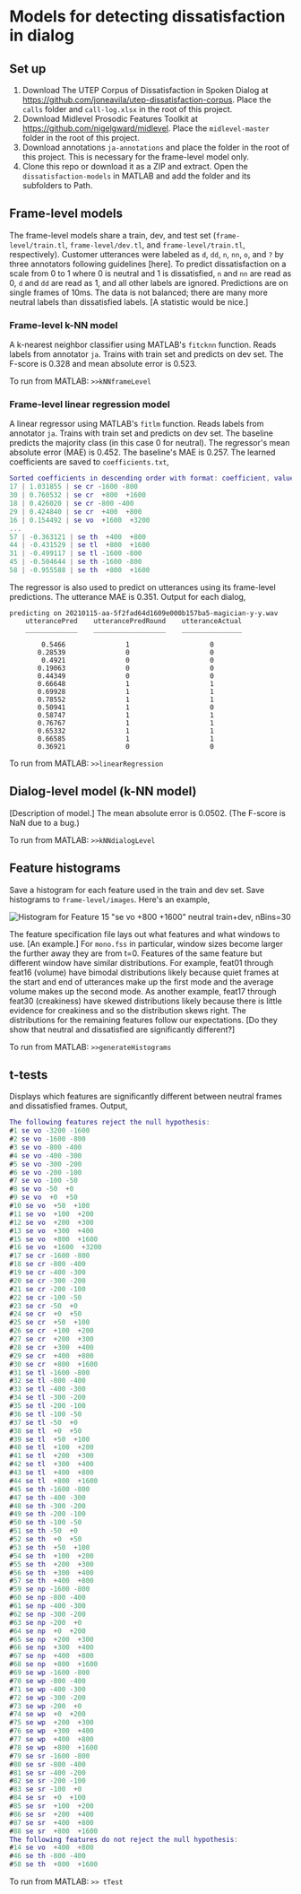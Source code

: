 # Models for detecting dissatisfaction in dialog

## Set up

1. Download The UTEP Corpus of Dissatisfaction in Spoken Dialog at
   <https://github.com/joneavila/utep-dissatisfaction-corpus>. Place the `calls`
   folder and `call-log.xlsx` in the root of this project.
1. Download Midlevel Prosodic Features Toolkit at
   <https://github.com/nigelgward/midlevel>. Place the `midlevel-master` folder
   in the root of this project.
1. Download annotations `ja-annotations` and place the folder in the root of
   this project. This is necessary for the frame-level model only.
1. Clone this repo or download it as a ZIP and extract. Open the
   `dissatisfaction-models` in MATLAB and add the folder and its subfolders to
   Path.

## Frame-level models

The frame-level models share a train, dev, and test set
(`frame-level/train.tl`, `frame-level/dev.tl`, and `frame-level/train.tl`,
respectively).
Customer utterances were labeled as `d`, `dd`, `n`, `nn`, `o`, and `?` by three
annotators following guidelines [here]. To predict dissatisfaction on a scale from 0 to 1 where 0 is
neutral and 1 is dissatisfied, `n` and `nn` are read as 0, `d` and `dd` are read
as 1, and all other labels are ignored. Predictions are on single frames of 10ms. The data is not balanced; there are many more neutral labels than dissatisfied labels. [A statistic would be nice.]

### Frame-level k-NN model

A k-nearest neighbor classifier using MATLAB's `fitcknn` function. Reads labels from annotator `ja`. Trains with train set and predicts on dev set. The F-score is 0.328 and mean absolute error is 0.523.

To run from MATLAB: `>>kNNframeLevel`

### Frame-level linear regression model

A linear regressor using MATLAB's `fitlm` function. Reads labels from annotator `ja`. Trains with train set and predicts on dev set. The baseline predicts the majority class (in this case 0 for neutral). The regressor's mean absolute error (MAE) is
0.452. The baseline's MAE is 0.257. The learned coefficients are saved to `coefficients.txt`, 

```MATLAB
Sorted coefficients in descending order with format: coefficient, value, abbreviation
17 | 1.031855 | se cr -1600 -800
30 | 0.760532 | se cr  +800  +1600
18 | 0.426020 | se cr -800 -400
29 | 0.424840 | se cr  +400  +800
16 | 0.154492 | se vo  +1600  +3200
...
57 | -0.363121 | se th  +400  +800
44 | -0.431529 | se tl  +800  +1600
31 | -0.499117 | se tl -1600 -800
45 | -0.504644 | se th -1600 -800
58 | -0.955588 | se th  +800  +1600
```

The regressor is also used to predict on utterances using its frame-level predictions. The utterance MAE is 0.351. Output for each dialog,

```NONE
predicting on 20210115-aa-5f2fad64d1609e000b157ba5-magician-y-y.wav
    utterancePred    utterancePredRound    utteranceActual
    _____________    __________________    _______________

        0.5466               1                    0       
       0.28539               0                    0       
        0.4921               0                    0       
       0.19063               0                    0       
       0.44349               0                    0       
       0.66648               1                    1       
       0.69928               1                    1       
       0.78552               1                    1       
       0.50941               1                    0       
       0.58747               1                    1       
       0.76767               1                    1       
       0.65332               1                    1       
       0.66585               1                    1       
       0.36921               0                    0  
```

To run from MATLAB: `>>linearRegression`

## Dialog-level model (k-NN model)

[Description of model.] The mean absolute error is 0.0502. (The F-score is NaN due to a bug.)

To run from MATLAB: `>>kNNdialogLevel`

## Feature histograms

Save a histogram for each feature used in the train and dev set. Save histograms
to `frame-level/images`. Here's an example,

![Histogram for Feature 15 "se vo +800 +1600" neutral train+dev, nBins=30](images/histogram.png)

The feature specification file lays out what features and what windows to use. [An example.] For `mono.fss` in particular, window sizes become larger the further away they are from t=0. Features of the same feature but different window have similar distributions. For example, feat01 through feat16 (volume) have bimodal distributions likely because quiet frames at the start and end of utterances make up the first mode and the average volume makes up the second mode. As another example, feat17 through feat30 (creakiness) have skewed distributions likely because there is little evidence for creakiness and so the distribution skews right. The distributions for the remaining features follow our expectations. [Do they show that neutral and dissatisfied are significantly different?]

To run from MATLAB: `>>generateHistograms`

## t-tests

Displays which features are significantly different between neutral frames and
dissatisfied frames. Output,

```MATLAB
The following features reject the null hypothesis:
#1 se vo -3200 -1600
#2 se vo -1600 -800
#3 se vo -800 -400
#4 se vo -400 -300
#5 se vo -300 -200
#6 se vo -200 -100
#7 se vo -100 -50
#8 se vo -50  +0
#9 se vo  +0  +50
#10 se vo  +50  +100
#11 se vo  +100  +200
#12 se vo  +200  +300
#13 se vo  +300  +400
#15 se vo  +800  +1600
#16 se vo  +1600  +3200
#17 se cr -1600 -800
#18 se cr -800 -400
#19 se cr -400 -300
#20 se cr -300 -200
#21 se cr -200 -100
#22 se cr -100 -50
#23 se cr -50  +0
#24 se cr  +0  +50
#25 se cr  +50  +100
#26 se cr  +100  +200
#27 se cr  +200  +300
#28 se cr  +300  +400
#29 se cr  +400  +800
#30 se cr  +800  +1600
#31 se tl -1600 -800
#32 se tl -800 -400
#33 se tl -400 -300
#34 se tl -300 -200
#35 se tl -200 -100
#36 se tl -100 -50
#37 se tl -50  +0
#38 se tl  +0  +50
#39 se tl  +50  +100
#40 se tl  +100  +200
#41 se tl  +200  +300
#42 se tl  +300  +400
#43 se tl  +400  +800
#44 se tl  +800  +1600
#45 se th -1600 -800
#47 se th -400 -300
#48 se th -300 -200
#49 se th -200 -100
#50 se th -100 -50
#51 se th -50  +0
#52 se th  +0  +50
#53 se th  +50  +100
#54 se th  +100  +200
#55 se th  +200  +300
#56 se th  +300  +400
#57 se th  +400  +800
#59 se np -1600 -800
#60 se np -800 -400
#61 se np -400 -300
#62 se np -300 -200
#63 se np -200  +0
#64 se np  +0  +200
#65 se np  +200  +300
#66 se np  +300  +400
#67 se np  +400  +800
#68 se np  +800  +1600
#69 se wp -1600 -800
#70 se wp -800 -400
#71 se wp -400 -300
#72 se wp -300 -200
#73 se wp -200  +0
#74 se wp  +0  +200
#75 se wp  +200  +300
#76 se wp  +300  +400
#77 se wp  +400  +800
#78 se wp  +800  +1600
#79 se sr -1600 -800
#80 se sr -800 -400
#81 se sr -400 -200
#82 se sr -200 -100
#83 se sr -100  +0
#84 se sr  +0  +100
#85 se sr  +100  +200
#86 se sr  +200  +400
#87 se sr  +400  +800
#88 se sr  +800  +1600
The following features do not reject the null hypothesis:
#14 se vo  +400  +800
#46 se th -800 -400
#58 se th  +800  +1600
```

To run from MATLAB: `>> tTest`
